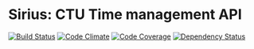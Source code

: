 # Sirius: CTU Time management API

[![Build Status](https://travis-ci.org/cvut/sirius.svg?branch=master)](https://travis-ci.org/cvut/sirius)
[![Code Climate](https://img.shields.io/codeclimate/github/cvut/sirius.svg)](https://codeclimate.com/github/cvut/sirius)
[![Code Coverage](https://img.shields.io/codeclimate/coverage/github/cvut/sirius.svg)](https://codeclimate.com/github/cvut/sirius)
[![Dependency Status](https://www.versioneye.com/user/projects/535a56bafe0d07a3cb0000a6/badge.svg)](https://www.versioneye.com/user/projects/535a56bafe0d07a3cb0000a6)
